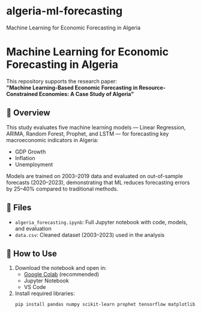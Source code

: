 # algeria-ml-forecasting
Machine Learning for Economic Forecasting in Algeria
# Machine Learning for Economic Forecasting in Algeria

This repository supports the research paper:  
**"Machine Learning-Based Economic Forecasting in Resource-Constrained Economies: A Case Study of Algeria"**

## 📄 Overview
This study evaluates five machine learning models — Linear Regression, ARIMA, Random Forest, Prophet, and LSTM — for forecasting key macroeconomic indicators in Algeria:
- GDP Growth
- Inflation
- Unemployment

Models are trained on 2003–2019 data and evaluated on out-of-sample forecasts (2020–2023), demonstrating that ML reduces forecasting errors by 25–40% compared to traditional methods.

## 📂 Files
- `algeria_forecasting.ipynb`: Full Jupyter notebook with code, models, and evaluation
- `data.csv`: Cleaned dataset (2003–2023) used in the analysis

## 🚀 How to Use
1. Download the notebook and open in:
   - [Google Colab](https://colab.research.google.com) (recommended)
   - Jupyter Notebook
   - VS Code
2. Install required libraries:
   ```bash
   pip install pandas numpy scikit-learn prophet tensorflow matplotlib seaborn statsmodels
